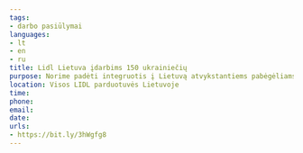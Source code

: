 ```yaml
---
tags:
- darbo pasiūlymai
languages:
- lt
- en
- ru
title: Lidl Lietuva įdarbims 150 ukrainiečių
purpose: Norime padėti integruotis į Lietuvą atvykstantiems pabėgėliams iš Ukrainos ir esame pasiruošę į savo komandą priimti apie 150 ukrainiečių. Pasiūlysime darbą 50-tyje parduotuvių visoje Lietuvoje, Kaune esančiame logistikos centre bei centrinėje buveinėje Vilniuje.Visi darbuotojai taps visaverčiais kolektyvo nariais, jiems suteikiamos darbo sąlygos ir naudos niekuo nesiskirs nuo atitinkamose pozicijose jau dirbančių žmonių. Prekybos tinklas šiems darbuotojams taip pat skris ir 100 eurų „Lidl“ dovanų korteles kaip paramą, kuri šiuo metu yra labai reikalinga.Dėl darbo kviečiame kreiptis telefonu 8 800 800 50 arba el. paštu noriudirbti@lidl.ltAktualius darbo skelbimus rasite 👇https://bit.ly/3hWgfg8Kviečiame pasidalinti šiuo įrašu su tais, kuriems ši informacija aktuali.
location: Visos LIDL parduotuvės Lietuvoje
time: 
phone: 
email: 
date: 
urls:
- https://bit.ly/3hWgfg8
---
```


